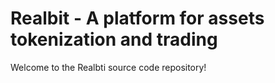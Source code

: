 # Realbit - A platform for assets tokenization and trading
Welcome to the Realbti source code repository!
